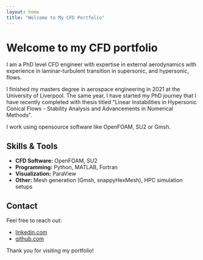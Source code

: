 ```yaml
---
layout: home
title: "Welcome to My CFD Portfolio"
---
```


# Welcome to my CFD portfolio

I am a PhD level CFD engineer with expertise in external aerodynamics with experience in laminar-turbulent transition in supersonic, and hypersonic, flows.

I finished my masters degree in aerospace engineering in 2021 at the University of Liverpool. The same year, I have started my PhD journey that I have recently completed with thesis titled "Linear Instabilities in Hypersonic Conical Flows - Stability Analysis and Advancements in Numerical Methods".

I work using opensource software like OpenFOAM, SU2 or Gmsh.

## Skills & Tools

- **CFD Software:** OpenFOAM, SU2
- **Programming:** Python, MATLAB, Fortran
- **Visualization:** ParaView
- **Other:** Mesh generation (Gmsh, snappyHexMesh), HPC simulation setups

## Contact

Feel free to reach out:
- [linkedin.com](https://linkedin.com/in/kamil-dylewicz-5a2984170/)  
- [github.com](https://github.com/dylewiczk)

Thank you for visiting my portfolio!

